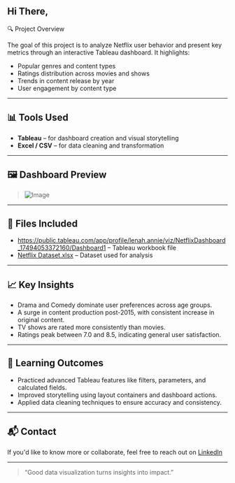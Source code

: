 ## Hi There,
🔍 Project Overview

The goal of this project is to analyze Netflix user behavior and present key metrics through an interactive Tableau dashboard. It highlights:

- Popular genres and content types
- Ratings distribution across movies and shows
- Trends in content release by year
- User engagement by content type

---

## 📊 Tools Used

- **Tableau** – for dashboard creation and visual storytelling  
- **Excel / CSV** – for data cleaning and transformation  

---

## 🖼️ Dashboard Preview


> ![Image](https://github.com/user-attachments/assets/7f4d007d-5a62-4fa4-8945-389d3237f0fd)

---

## 📁 Files Included
- https://public.tableau.com/app/profile/lenah.annie/viz/NetflixDashboard_17494053372160/Dashboard1 – Tableau workbook file 
- [Netflix Dataset.xlsx](https://github.com/user-attachments/files/20649377/Netflix.Dataset.xlsx) – Dataset used for analysis  

---

## 📈 Key Insights

- Drama and Comedy dominate user preferences across age groups.
- A surge in content production post-2015, with consistent increase in original content.
- TV shows are rated more consistently than movies.
- Ratings peak between 7.0 and 8.5, indicating general user satisfaction.

---

## 🧠 Learning Outcomes

- Practiced advanced Tableau features like filters, parameters, and calculated fields.
- Improved storytelling using layout containers and dashboard actions.
- Applied data cleaning techniques to ensure accuracy and consistency.

---

## 📬 Contact

If you'd like to know more or collaborate, feel free to reach out on [LinkedIn](https://www.linkedin.com/in/lenah-annie-45935721b/)

---

> “Good data visualization turns insights into impact.” 
